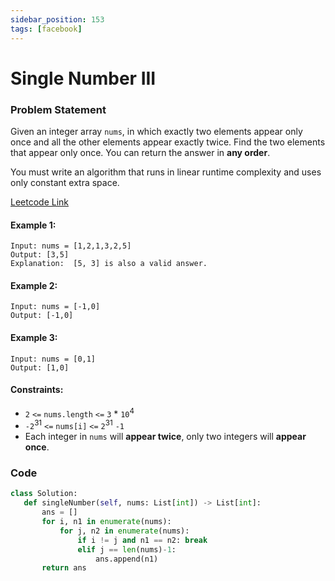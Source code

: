 ```yaml
---
sidebar_position: 153
tags: [facebook]
---
```


# Single Number III

### Problem Statement

Given an integer array `nums`, in which exactly two elements appear only once and all the other elements appear exactly twice. Find the two elements that appear only once. You can return the answer in **any order**.

You must write an algorithm that runs in linear runtime complexity and uses only constant extra space.

[Leetcode Link](https://leetcode.com/problems/single-number-iii)

#### Example 1:

```
Input: nums = [1,2,1,3,2,5]
Output: [3,5]
Explanation:  [5, 3] is also a valid answer.
```

#### Example 2:

```
Input: nums = [-1,0]
Output: [-1,0]
```

#### Example 3:

```
Input: nums = [0,1]
Output: [1,0]
```

#### Constraints:

- `2` `<=` `nums.length` `<=` `3` \* `10`<sup>4</sup>
- `-2`<sup>31</sup> `<=` `nums[i]` `<=` `2`<sup>31</sup> `-1`
- Each integer in `nums` will **appear twice**, only two integers will **appear once**.

### Code

```python title="Python"
class Solution:
   def singleNumber(self, nums: List[int]) -> List[int]:
       ans = []
       for i, n1 in enumerate(nums):
           for j, n2 in enumerate(nums):
               if i != j and n1 == n2: break
               elif j == len(nums)-1:
                   ans.append(n1)
       return ans

```
